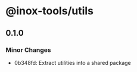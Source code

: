 # @inox-tools/utils

## 0.1.0

### Minor Changes

- 0b348fd: Extract utilities into a shared package
